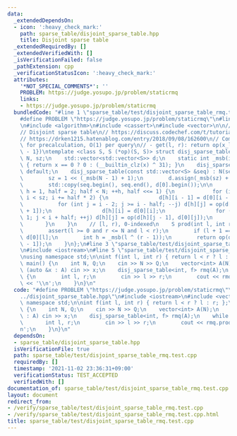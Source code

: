 ```yaml
---
data:
  _extendedDependsOn:
  - icon: ':heavy_check_mark:'
    path: sparse_table/disjoint_sparse_table.hpp
    title: Disjoint sparse table
  _extendedRequiredBy: []
  _extendedVerifiedWith: []
  _isVerificationFailed: false
  _pathExtension: cpp
  _verificationStatusIcon: ':heavy_check_mark:'
  attributes:
    '*NOT_SPECIAL_COMMENTS*': ''
    PROBLEM: https://judge.yosupo.jp/problem/staticrmq
    links:
    - https://judge.yosupo.jp/problem/staticrmq
  bundledCode: "#line 1 \"sparse_table/test/disjoint_sparse_table_rmq.test.cpp\"\n\
    #define PROBLEM \"https://judge.yosupo.jp/problem/staticrmq\"\n#line 2 \"sparse_table/disjoint_sparse_table.hpp\"\
    \n#include <algorithm>\n#include <cassert>\n#include <vector>\n\n// CUT begin\n\
    // Disjoint sparse table\n// https://discuss.codechef.com/t/tutorial-disjoint-sparse-table/17404\n\
    // https://drken1215.hatenablog.com/entry/2018/09/08/162600\n// Complexity: O(NlogN)\
    \ for precalculation, O(1) per query\n// - get(l, r): return op(x_l, ..., x_{r\
    \ - 1})\ntemplate <class S, S (*op)(S, S)> struct disj_sparse_table {\n    int\
    \ N, sz;\n    std::vector<std::vector<S>> d;\n    static int _msb(int x) noexcept\
    \ { return x == 0 ? 0 : (__builtin_clz(x) ^ 31); }\n    disj_sparse_table() =\
    \ default;\n    disj_sparse_table(const std::vector<S> &seq) : N(seq.size()) {\n\
    \        sz = 1 << (_msb(N - 1) + 1);\n        d.assign(_msb(sz) + 1, std::vector<S>(sz));\n\
    \        std::copy(seq.begin(), seq.end(), d[0].begin());\n\n        for (int\
    \ h = 1, half = 2; half < N; ++h, half <<= 1) {\n            for (int i = half;\
    \ i < sz; i += half * 2) {\n                d[h][i - 1] = d[0][i - 1];\n     \
    \           for (int j = i - 2; j >= i - half; --j) d[h][j] = op(d[0][j], d[h][j\
    \ + 1]);\n                d[h][i] = d[0][i];\n                for (int j = i +\
    \ 1; j < i + half; ++j) d[h][j] = op(d[h][j - 1], d[0][j]);\n            }\n \
    \       }\n    }\n    // [l, r), 0-indexed\n    S prod(int l, int r) const {\n\
    \        assert(l >= 0 and r <= N and l < r);\n        if (l + 1 == r) return\
    \ d[0][l];\n        int h = _msb(l ^ (r - 1));\n        return op(d[h][l], d[h][r\
    \ - 1]);\n    }\n};\n#line 3 \"sparse_table/test/disjoint_sparse_table_rmq.test.cpp\"\
    \n#include <iostream>\n#line 5 \"sparse_table/test/disjoint_sparse_table_rmq.test.cpp\"\
    \nusing namespace std;\n\nint f(int l, int r) { return l < r ? l : r; };\n\nint\
    \ main() {\n    int N, Q;\n    cin >> N >> Q;\n    vector<int> A(N);\n    for\
    \ (auto &x : A) cin >> x;\n    disj_sparse_table<int, f> rmq(A);\n    while (Q--)\
    \ {\n        int l, r;\n        cin >> l >> r;\n        cout << rmq.prod(l, r)\
    \ << '\\n';\n    }\n}\n"
  code: "#define PROBLEM \"https://judge.yosupo.jp/problem/staticrmq\"\n#include \"\
    ../disjoint_sparse_table.hpp\"\n#include <iostream>\n#include <vector>\nusing\
    \ namespace std;\n\nint f(int l, int r) { return l < r ? l : r; };\n\nint main()\
    \ {\n    int N, Q;\n    cin >> N >> Q;\n    vector<int> A(N);\n    for (auto &x\
    \ : A) cin >> x;\n    disj_sparse_table<int, f> rmq(A);\n    while (Q--) {\n \
    \       int l, r;\n        cin >> l >> r;\n        cout << rmq.prod(l, r) << '\\\
    n';\n    }\n}\n"
  dependsOn:
  - sparse_table/disjoint_sparse_table.hpp
  isVerificationFile: true
  path: sparse_table/test/disjoint_sparse_table_rmq.test.cpp
  requiredBy: []
  timestamp: '2021-11-02 23:36:31+09:00'
  verificationStatus: TEST_ACCEPTED
  verifiedWith: []
documentation_of: sparse_table/test/disjoint_sparse_table_rmq.test.cpp
layout: document
redirect_from:
- /verify/sparse_table/test/disjoint_sparse_table_rmq.test.cpp
- /verify/sparse_table/test/disjoint_sparse_table_rmq.test.cpp.html
title: sparse_table/test/disjoint_sparse_table_rmq.test.cpp
---
```

